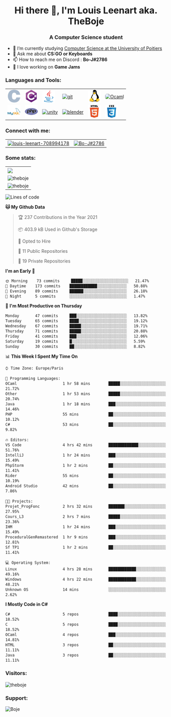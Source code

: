 <h1 align="center">Hi there 👋, I'm Louis Leenart aka. TheBoje</h1>
<h3 align="center">A Computer Science student</h3>

- 🔭 I’m currently studying [Computer Science at the University of Poitiers](http://formations.univ-poitiers.fr/fr/index/autre-diplome-niveau-master-AM/autre-diplome-niveau-master-AM/cmi-informatique-JD2XQGVY.html)
- 💬 Ask me about **CS:GO or Keyboards** <!-- TODO Ajouter un svg d'ergodox -->
- 📫 How to reach me on Discord : **Bo-J#2786**
- 🎯 I love working on **Game Jams**

<h3 align="left">Languages and Tools:</h3>
<p align="center"> 
  <table align="center">
    <tr>
      <td><a href="https://www.cprogramming.com/" target="_blank"> <img src="https://raw.githubusercontent.com/devicons/devicon/master/icons/c/c-original.svg" alt="c" width="40" height="40"/> </a> 
      <td><a href="https://www.w3schools.com/cs/" target="_blank"> <img src="https://raw.githubusercontent.com/devicons/devicon/master/icons/csharp/csharp-original.svg" alt="csharp" width="40" height="40"/> </a> 
      <td><a href="https://www.java.com" target="_blank"> <img src="https://raw.githubusercontent.com/devicons/devicon/master/icons/java/java-original.svg" alt="java" width="40" height="40"/> </a> 
      <td><a href="https://git-scm.com/" target="_blank"> <img src="https://www.vectorlogo.zone/logos/git-scm/git-scm-icon.svg" alt="git" width="40" height="40"/> </a>
      <td><a href="https://www.linux.org/" target="_blank"> <img src="https://raw.githubusercontent.com/devicons/devicon/master/icons/linux/linux-original.svg" alt="linux" width="40" height="40"/> </a> 
      <td><a href="" target="_blank"> <img src="https://ocaml.org/img/OCaml_Sticker.svg" alt="Ocaml" width="40" height="40" style="border-radius: 5px;"/> </a>
    <tr>
      <td><a href="https://www.mysql.com/" target="_blank"> <img src="https://raw.githubusercontent.com/devicons/devicon/master/icons/mysql/mysql-original-wordmark.svg" alt="mysql" width="40" height="40"/> </a>
      <td><a href="https://www.php.net" target="_blank"> <img src="https://raw.githubusercontent.com/devicons/devicon/master/icons/php/php-original.svg" alt="php" width="40" height="40"/> </a>
      <td><a href="https://unity.com/" target="_blank"> <img src="https://www.vectorlogo.zone/logos/unity3d/unity3d-icon.svg" alt="unity" width="40" height="40"/> </a>
      <td><a href="https://www.blender.org/" target="_blank"> <img src="https://download.blender.org/branding/community/blender_community_badge_white.svg" alt="blender" width="40" height="40"/> </a> 
      <td><a href="https://www.w3.org/html/" target="_blank"> <img src="https://raw.githubusercontent.com/devicons/devicon/master/icons/html5/html5-original-wordmark.svg" alt="html5" width="40" height="40"/> </a>
      <td><a href="https://www.w3schools.com/css/" target="_blank"> <img src="https://raw.githubusercontent.com/devicons/devicon/master/icons/css3/css3-original-wordmark.svg" alt="css3" width="40" height="40"/> </a>  
  </table>
  
</p>

<h3 align="left">Connect with me:</h3>
<p align="left">
  <table align="center">
    <tr>
      <td><a href="https://linkedin.com/in/louis-leenart-708994178" target="blank"><img align="center" src="https://cdn.jsdelivr.net/npm/simple-icons@3.0.1/icons/linkedin.svg" alt="louis-leenart-708994178" height="40" width="40"/></a>
      <td><a href="https://discord.gg/Bo-J#2786" target="blank"><img align="center" src="https://cdn.jsdelivr.net/npm/simple-icons@3.0.1/icons/discord.svg" alt="Bo-J#2786" height="40" width="40"/></a> 
  </table>
</p>

<h3 align="left">Some stats:</h3>
<p align="center">
  <table align="center">
    <tr><td><img align="center" src="https://github-readme-stats.vercel.app/api?username=TheBoje&show_icons=true&theme=dark&count_private=true" />
    <tr><td><img align="center" src="https://github-readme-streak-stats.herokuapp.com/?user=theboje&theme=dark&count_private=true&" alt="theboje" />
    <tr><td><img align="center" src="https://github-readme-stats.vercel.app/api/wakatime?username=Bo_J&theme=dark" alt="theboje" />
  </table>
</p>

<!--START_SECTION:waka-->
![Lines of code](https://img.shields.io/badge/From%20Hello%20World%20I%27ve%20Written-586144%20lines%20of%20code-blue)

**🐱 My Github Data** 

> 🏆 237 Contributions in the Year 2021
 > 
> 📦 403.9 kB Used in Github's Storage 
 > 
> 💼 Opted to Hire
 > 
> 📜 11 Public Repositories 
 > 
> 🔑 19 Private Repositories  
 > 
**I'm an Early 🐤** 

```text
🌞 Morning    73 commits     █████░░░░░░░░░░░░░░░░░░░░   21.47% 
🌆 Daytime    173 commits    ████████████░░░░░░░░░░░░░   50.88% 
🌃 Evening    89 commits     ██████░░░░░░░░░░░░░░░░░░░   26.18% 
🌙 Night      5 commits      ░░░░░░░░░░░░░░░░░░░░░░░░░   1.47%

```
📅 **I'm Most Productive on Thursday** 

```text
Monday       47 commits     ███░░░░░░░░░░░░░░░░░░░░░░   13.82% 
Tuesday      65 commits     ████░░░░░░░░░░░░░░░░░░░░░   19.12% 
Wednesday    67 commits     █████░░░░░░░░░░░░░░░░░░░░   19.71% 
Thursday     71 commits     █████░░░░░░░░░░░░░░░░░░░░   20.88% 
Friday       41 commits     ███░░░░░░░░░░░░░░░░░░░░░░   12.06% 
Saturday     19 commits     █░░░░░░░░░░░░░░░░░░░░░░░░   5.59% 
Sunday       30 commits     ██░░░░░░░░░░░░░░░░░░░░░░░   8.82%

```


📊 **This Week I Spent My Time On** 

```text
⌚︎ Time Zone: Europe/Paris

💬 Programming Languages: 
OCaml                    1 hr 58 mins        █████░░░░░░░░░░░░░░░░░░░░   21.72% 
Other                    1 hr 53 mins        █████░░░░░░░░░░░░░░░░░░░░   20.74% 
Java                     1 hr 18 mins        ███░░░░░░░░░░░░░░░░░░░░░░   14.46% 
PHP                      55 mins             ██░░░░░░░░░░░░░░░░░░░░░░░   10.12% 
C#                       53 mins             ██░░░░░░░░░░░░░░░░░░░░░░░   9.82%

🔥 Editors: 
VS Code                  4 hrs 42 mins       █████████████░░░░░░░░░░░░   51.76% 
IntelliJ                 1 hr 24 mins        ███░░░░░░░░░░░░░░░░░░░░░░   15.49% 
PhpStorm                 1 hr 2 mins         ██░░░░░░░░░░░░░░░░░░░░░░░   11.41% 
Rider                    55 mins             ██░░░░░░░░░░░░░░░░░░░░░░░   10.19% 
Android Studio           42 mins             ██░░░░░░░░░░░░░░░░░░░░░░░   7.86%

🐱‍💻 Projects: 
Projet_ProgFonc          2 hrs 32 mins       ███████░░░░░░░░░░░░░░░░░░   27.95% 
Cours_L3                 2 hrs 7 mins        █████░░░░░░░░░░░░░░░░░░░░   23.36% 
IHM                      1 hr 24 mins        ███░░░░░░░░░░░░░░░░░░░░░░   15.49% 
ProceduralGenRemastered  1 hr 9 mins         ███░░░░░░░░░░░░░░░░░░░░░░   12.81% 
Sf TP1                   1 hr 2 mins         ██░░░░░░░░░░░░░░░░░░░░░░░   11.41%

💻 Operating System: 
Linux                    4 hrs 28 mins       ████████████░░░░░░░░░░░░░   49.16% 
Windows                  4 hrs 22 mins       ████████████░░░░░░░░░░░░░   48.21% 
Unknown OS               14 mins             ░░░░░░░░░░░░░░░░░░░░░░░░░   2.62%

```

**I Mostly Code in C#** 

```text
C#                       5 repos             ████░░░░░░░░░░░░░░░░░░░░░   18.52% 
C                        5 repos             ████░░░░░░░░░░░░░░░░░░░░░   18.52% 
OCaml                    4 repos             ███░░░░░░░░░░░░░░░░░░░░░░   14.81% 
HTML                     3 repos             ██░░░░░░░░░░░░░░░░░░░░░░░   11.11% 
Java                     3 repos             ██░░░░░░░░░░░░░░░░░░░░░░░   11.11%

```



<!--END_SECTION:waka-->

<h3 align="left">Visitors:</h3>
<p><img align="center" src="https://visitor-badge.glitch.me/badge?page_id=TheBoje" alt="theboje" /></p>

<h3 align="left">Support:</h3>
<p><a href="https://www.buymeacoffee.com/Boje"> <img align="left" src="https://cdn.buymeacoffee.com/buttons/v2/default-yellow.png" height="50" width="210" alt="Boje" /></a></p>